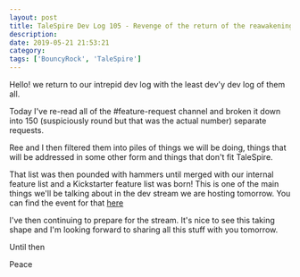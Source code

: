 ```yaml
---
layout: post
title: TaleSpire Dev Log 105 - Revenge of the return of the reawakening of the dev log
description:
date: 2019-05-21 21:53:21
category:
tags: ['BouncyRock', 'TaleSpire']
---
```


Hello! we return to our intrepid dev log with the least dev'y dev log of them all.

Today I've re-read all of the #feature-request channel and broken it down into 150 (suspiciously round but that was the actual number) separate requests.

Ree and I then filtered them into piles of things we will be doing, things that will be addressed in some other form and things that don't fit TaleSpire.

That list was then pounded with hammers until merged with our internal feature list and a Kickstarter feature list was born! This is one of the main things we'll be talking about in the dev stream we are hosting tomorrow. You can find the event for that [here](https://www.twitch.tv/events/DS_alf9EQkuaNKCj3cv5MA)

I've then continuing to prepare for the stream. It's nice to see this taking shape and I'm looking forward to sharing all this stuff with you tomorrow.

Until then

Peace
